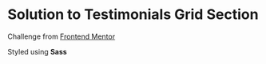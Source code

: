 # Solution to Testimonials Grid Section

Challenge from [Frontend Mentor](https://www.frontendmentor.io)

Styled using **Sass**